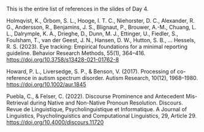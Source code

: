 This is the entire list of references in the slides of Day 4.

Holmqvist, K., Örbom, S. L., Hooge, I. T. C., Niehorster, D. C., Alexander, R. G., Andersson, R., Benjamins, J. S., Blignaut, P., Brouwer, A.-M., Chuang, L. L., Dalrymple, K. A., Drieghe, D., Dunn, M. J., Ettinger, U., Fiedler, S., Foulsham, T., van der Geest, J. N., Hansen, D. W., Hutton, S. B., … Hessels, R. S. (2023). Eye tracking: Empirical foundations for a minimal reporting guideline. Behavior Research Methods, 55(1), 364–416. https://doi.org/10.3758/s13428-021-01762-8

Howard, P. L., Liversedge, S. P., & Benson, V. (2017). Processing of co-reference in autism spectrum disorder. Autism Research, 10(12), 1968–1980. https://doi.org/10.1002/aur.1845

Puebla, C., & Felser, C. (2022). Discourse Prominence and Antecedent Mis-Retrieval during Native and Non-Native Pronoun Resolution. Discours. Revue de Linguistique, Psycholinguistique et Informatique. A Journal of Linguistics, Psycholinguistics and Computational Linguistics, 29, Article 29. https://doi.org/10.4000/discours.11720
